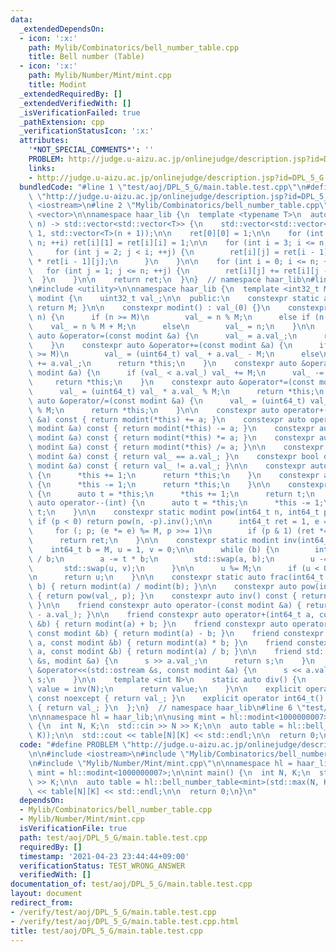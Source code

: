 ```yaml
---
data:
  _extendedDependsOn:
  - icon: ':x:'
    path: Mylib/Combinatorics/bell_number_table.cpp
    title: Bell number (Table)
  - icon: ':x:'
    path: Mylib/Number/Mint/mint.cpp
    title: Modint
  _extendedRequiredBy: []
  _extendedVerifiedWith: []
  _isVerificationFailed: true
  _pathExtension: cpp
  _verificationStatusIcon: ':x:'
  attributes:
    '*NOT_SPECIAL_COMMENTS*': ''
    PROBLEM: http://judge.u-aizu.ac.jp/onlinejudge/description.jsp?id=DPL_5_G
    links:
    - http://judge.u-aizu.ac.jp/onlinejudge/description.jsp?id=DPL_5_G
  bundledCode: "#line 1 \"test/aoj/DPL_5_G/main.table.test.cpp\"\n#define PROBLEM\
    \ \"http://judge.u-aizu.ac.jp/onlinejudge/description.jsp?id=DPL_5_G\"\n\n#include\
    \ <iostream>\n#line 2 \"Mylib/Combinatorics/bell_number_table.cpp\"\n#include\
    \ <vector>\n\nnamespace haar_lib {\n  template <typename T>\n  auto bell_number_table(int\
    \ n) -> std::vector<std::vector<T>> {\n    std::vector<std::vector<T>> ret(n +\
    \ 1, std::vector<T>(n + 1));\n\n    ret[0][0] = 1;\n\n    for (int i = 1; i <=\
    \ n; ++i) ret[i][1] = ret[i][i] = 1;\n\n    for (int i = 3; i <= n; ++i) {\n \
    \     for (int j = 2; j < i; ++j) {\n        ret[i][j] = ret[i - 1][j - 1] + j\
    \ * ret[i - 1][j];\n      }\n    }\n\n    for (int i = 0; i <= n; ++i) {\n   \
    \   for (int j = 1; j <= n; ++j) {\n        ret[i][j] += ret[i][j - 1];\n    \
    \  }\n    }\n\n    return ret;\n  }\n}  // namespace haar_lib\n#line 3 \"Mylib/Number/Mint/mint.cpp\"\
    \n#include <utility>\n\nnamespace haar_lib {\n  template <int32_t M>\n  class\
    \ modint {\n    uint32_t val_;\n\n  public:\n    constexpr static auto mod() {\
    \ return M; }\n\n    constexpr modint() : val_(0) {}\n    constexpr modint(int64_t\
    \ n) {\n      if (n >= M)\n        val_ = n % M;\n      else if (n < 0)\n    \
    \    val_ = n % M + M;\n      else\n        val_ = n;\n    }\n\n    constexpr\
    \ auto &operator=(const modint &a) {\n      val_ = a.val_;\n      return *this;\n\
    \    }\n    constexpr auto &operator+=(const modint &a) {\n      if (val_ + a.val_\
    \ >= M)\n        val_ = (uint64_t) val_ + a.val_ - M;\n      else\n        val_\
    \ += a.val_;\n      return *this;\n    }\n    constexpr auto &operator-=(const\
    \ modint &a) {\n      if (val_ < a.val_) val_ += M;\n      val_ -= a.val_;\n \
    \     return *this;\n    }\n    constexpr auto &operator*=(const modint &a) {\n\
    \      val_ = (uint64_t) val_ * a.val_ % M;\n      return *this;\n    }\n    constexpr\
    \ auto &operator/=(const modint &a) {\n      val_ = (uint64_t) val_ * a.inv().val_\
    \ % M;\n      return *this;\n    }\n\n    constexpr auto operator+(const modint\
    \ &a) const { return modint(*this) += a; }\n    constexpr auto operator-(const\
    \ modint &a) const { return modint(*this) -= a; }\n    constexpr auto operator*(const\
    \ modint &a) const { return modint(*this) *= a; }\n    constexpr auto operator/(const\
    \ modint &a) const { return modint(*this) /= a; }\n\n    constexpr bool operator==(const\
    \ modint &a) const { return val_ == a.val_; }\n    constexpr bool operator!=(const\
    \ modint &a) const { return val_ != a.val_; }\n\n    constexpr auto &operator++()\
    \ {\n      *this += 1;\n      return *this;\n    }\n    constexpr auto &operator--()\
    \ {\n      *this -= 1;\n      return *this;\n    }\n\n    constexpr auto operator++(int)\
    \ {\n      auto t = *this;\n      *this += 1;\n      return t;\n    }\n    constexpr\
    \ auto operator--(int) {\n      auto t = *this;\n      *this -= 1;\n      return\
    \ t;\n    }\n\n    constexpr static modint pow(int64_t n, int64_t p) {\n     \
    \ if (p < 0) return pow(n, -p).inv();\n\n      int64_t ret = 1, e = n % M;\n \
    \     for (; p; (e *= e) %= M, p >>= 1)\n        if (p & 1) (ret *= e) %= M;\n\
    \      return ret;\n    }\n\n    constexpr static modint inv(int64_t a) {\n  \
    \    int64_t b = M, u = 1, v = 0;\n\n      while (b) {\n        int64_t t = a\
    \ / b;\n        a -= t * b;\n        std::swap(a, b);\n        u -= t * v;\n \
    \       std::swap(u, v);\n      }\n\n      u %= M;\n      if (u < 0) u += M;\n\
    \n      return u;\n    }\n\n    constexpr static auto frac(int64_t a, int64_t\
    \ b) { return modint(a) / modint(b); }\n\n    constexpr auto pow(int64_t p) const\
    \ { return pow(val_, p); }\n    constexpr auto inv() const { return inv(val_);\
    \ }\n\n    friend constexpr auto operator-(const modint &a) { return modint(M\
    \ - a.val_); }\n\n    friend constexpr auto operator+(int64_t a, const modint\
    \ &b) { return modint(a) + b; }\n    friend constexpr auto operator-(int64_t a,\
    \ const modint &b) { return modint(a) - b; }\n    friend constexpr auto operator*(int64_t\
    \ a, const modint &b) { return modint(a) * b; }\n    friend constexpr auto operator/(int64_t\
    \ a, const modint &b) { return modint(a) / b; }\n\n    friend std::istream &operator>>(std::istream\
    \ &s, modint &a) {\n      s >> a.val_;\n      return s;\n    }\n    friend std::ostream\
    \ &operator<<(std::ostream &s, const modint &a) {\n      s << a.val_;\n      return\
    \ s;\n    }\n\n    template <int N>\n    static auto div() {\n      static auto\
    \ value = inv(N);\n      return value;\n    }\n\n    explicit operator int32_t()\
    \ const noexcept { return val_; }\n    explicit operator int64_t() const noexcept\
    \ { return val_; }\n  };\n}  // namespace haar_lib\n#line 6 \"test/aoj/DPL_5_G/main.table.test.cpp\"\
    \n\nnamespace hl = haar_lib;\n\nusing mint = hl::modint<1000000007>;\n\nint main()\
    \ {\n  int N, K;\n  std::cin >> N >> K;\n\n  auto table = hl::bell_number_table<mint>(std::max(N,\
    \ K));\n\n  std::cout << table[N][K] << std::endl;\n\n  return 0;\n}\n"
  code: "#define PROBLEM \"http://judge.u-aizu.ac.jp/onlinejudge/description.jsp?id=DPL_5_G\"\
    \n\n#include <iostream>\n#include \"Mylib/Combinatorics/bell_number_table.cpp\"\
    \n#include \"Mylib/Number/Mint/mint.cpp\"\n\nnamespace hl = haar_lib;\n\nusing\
    \ mint = hl::modint<1000000007>;\n\nint main() {\n  int N, K;\n  std::cin >> N\
    \ >> K;\n\n  auto table = hl::bell_number_table<mint>(std::max(N, K));\n\n  std::cout\
    \ << table[N][K] << std::endl;\n\n  return 0;\n}\n"
  dependsOn:
  - Mylib/Combinatorics/bell_number_table.cpp
  - Mylib/Number/Mint/mint.cpp
  isVerificationFile: true
  path: test/aoj/DPL_5_G/main.table.test.cpp
  requiredBy: []
  timestamp: '2021-04-23 23:44:44+09:00'
  verificationStatus: TEST_WRONG_ANSWER
  verifiedWith: []
documentation_of: test/aoj/DPL_5_G/main.table.test.cpp
layout: document
redirect_from:
- /verify/test/aoj/DPL_5_G/main.table.test.cpp
- /verify/test/aoj/DPL_5_G/main.table.test.cpp.html
title: test/aoj/DPL_5_G/main.table.test.cpp
---
```

